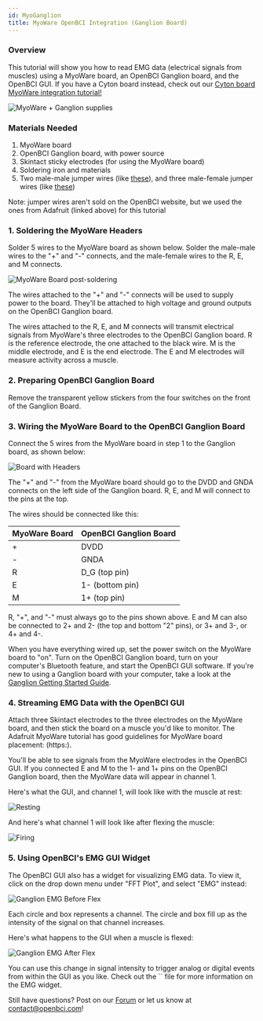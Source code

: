 ```yaml
---
id: MyoGanglion
title: MyoWare OpenBCI Integration (Ganglion Board)
---
```

### Overview

This tutorial will show you how to read EMG data (electrical signals from muscles) using a MyoWare board, an OpenBCI Ganglion board, and the OpenBCI GUI. If you have a Cyton board instead, check out our [Cyton board MyoWare integration tutorial!](ThirdParty/01-Myoware/14-MyoWare_Integration.md)

![MyoWare + Ganglion supplies](../../assets/ThirdPartyImages/flatlay_myoware_ganglion.JPG)

### Materials Needed

1.  MyoWare board
2.  OpenBCI Ganglion board, with power source
3.  Skintact sticky electrodes (for using the MyoWare board)
4.  Soldering iron and materials
5.  Two male-male jumper wires (like [these](https://www.adafruit.com/product/266)), and three male-female jumper wires (like [these](https://www.adafruit.com/product/826))

Note: jumper wires aren't sold on the OpenBCI website, but we used the ones from Adafruit (linked above) for this tutorial

### 1. Soldering the MyoWare Headers

Solder 5 wires to the MyoWare board as shown below. Solder the male-male wires to the "+" and "-" connects, and the male-female wires to the R, E, and M connects.

![MyoWare Board post-soldering](../../assets/ThirdPartyImages/myoware_post_solder.jpg)

The wires attached to the "+" and "-" connects will be used to supply power to the board. They'll be attached to high voltage and ground outputs on the OpenBCI Ganglion board.

The wires attached to the R, E, and M connects will transmit electrical signals from MyoWare's three electrodes to the OpenBCI Ganglion board. R is the reference electrode, the one attached to the black wire. M is the middle electrode, and E is the end electrode. The E and M electrodes will measure activity across a muscle.

### 2. Preparing OpenBCI Ganglion Board

Remove the transparent yellow stickers from the four switches on the front of the Ganglion Board.

### 3. Wiring the MyoWare Board to the OpenBCI Ganglion Board

Connect the 5 wires from the MyoWare board in step 1 to the Ganglion board, as shown below:

![Board with Headers](../../assets/ThirdPartyImages/ganglion_myoware_connects.JPG)

The "+" and "-" from the MyoWare board should go to the DVDD and GNDA connects on the left side of the Ganglion board. R, E, and M will connect to the pins at the top.

The wires should be connected like this:

| MyoWare Board | OpenBCI Ganglion Board |
| ------------- | ---------------------- |
| +             | DVDD                   |
| -             | GNDA                   |
| R             | D_G (top pin)          |
| E             | 1- (bottom pin)        |
| M             | 1+ (top pin)           |

R, "+", and "-" must always go to the pins shown above. E and M can also be connected to 2+ and 2- (the top and bottom "2" pins), or 3+ and 3-, or 4+ and 4-.

When you have everything wired up, set the power switch on the MyoWare board to "on". Turn on the OpenBCI Ganglion board, turn on your computer's Bluetooth feature, and start the OpenBCI GUI software. If you're new to using a Ganglion board with your computer, take a look at the [Ganglion Getting Started Guide](GettingStarted/Boards/02-Ganglion_Getting_Started_Guide.md).

### 4. Streaming EMG Data with the OpenBCI GUI

Attach three Skintact electrodes to the three electrodes on the MyoWare board, and then stick the board on a muscle you'd like to monitor. The Adafruit MyoWare tutorial has good guidelines for MyoWare board placement: (https:).

You'll be able to see signals from the MyoWare electrodes in the OpenBCI GUI. If you connected E and M to the 1- and 1+ pins on the OpenBCI Ganglion board, then the MyoWare data will appear in channel 1.

Here's what the GUI, and channel 1, will look like with the muscle at rest:

![Resting](../../assets/ThirdPartyImages/Ganglion_GUI_before_flexing.png)

And here's what channel 1 will look like after flexing the muscle:

![Firing](../../assets/ThirdPartyImages/Ganglion_GUI_after_flex.png)

### 5. Using OpenBCI's EMG GUI Widget

The OpenBCI GUI also has a widget for visualizing EMG data. To view it, click on the drop down menu under "FFT Plot", and select "EMG" instead:

![Ganglion EMG Before Flex](../../assets/ThirdPartyImages/Ganglion_GUI_before_widget.png)

Each circle and box represents a channel. The circle and box fill up as the intensity of the signal on that channel increases.

Here's what happens to the GUI when a muscle is flexed:

![Ganglion EMG After Flex](../../assets/ThirdPartyImages/Ganglion_GUI_after_widget.png)

You can use this change in signal intensity to trigger analog or digital events from within the GUI as you like. Check out the `` file for more information on the EMG widget.

Still have questions? Post on our [Forum](http://openbci.com/index.php/forum/) or let us know at [contact@openbci.com](mailto:contact@openbci.com)!
